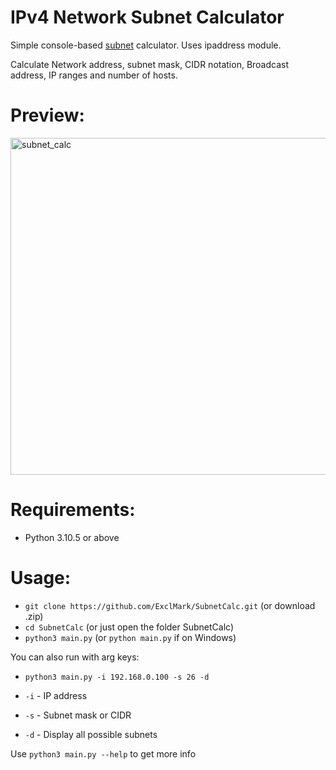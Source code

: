 # IPv4 Network Subnet Calculator
Simple console-based [subnet](https://en.wikipedia.org/wiki/Subnet) calculator. Uses ipaddress module.

Calculate Network address, subnet mask, CIDR notation, Broadcast address, IP ranges and number of hosts.

# Preview:
<img width="539" alt="subnet_calc" src="https://github.com/ExclMark/SubnetCalc/assets/43936063/03d2ade9-7d64-41a7-82c5-fa317a284e2c">

# Requirements:
- Python 3.10.5 or above

# Usage:
- `git clone https://github.com/ExclMark/SubnetCalc.git` (or download .zip)
- `cd SubnetCalc` (or just open the folder SubnetCalc)
- `python3 main.py` (or `python main.py` if on Windows)

You can also run with arg keys:
- `python3 main.py -i 192.168.0.100 -s 26 -d`
  
- `-i` - IP address
- `-s` - Subnet mask or CIDR
- `-d` - Display all possible subnets

Use `python3 main.py --help` to get more info
